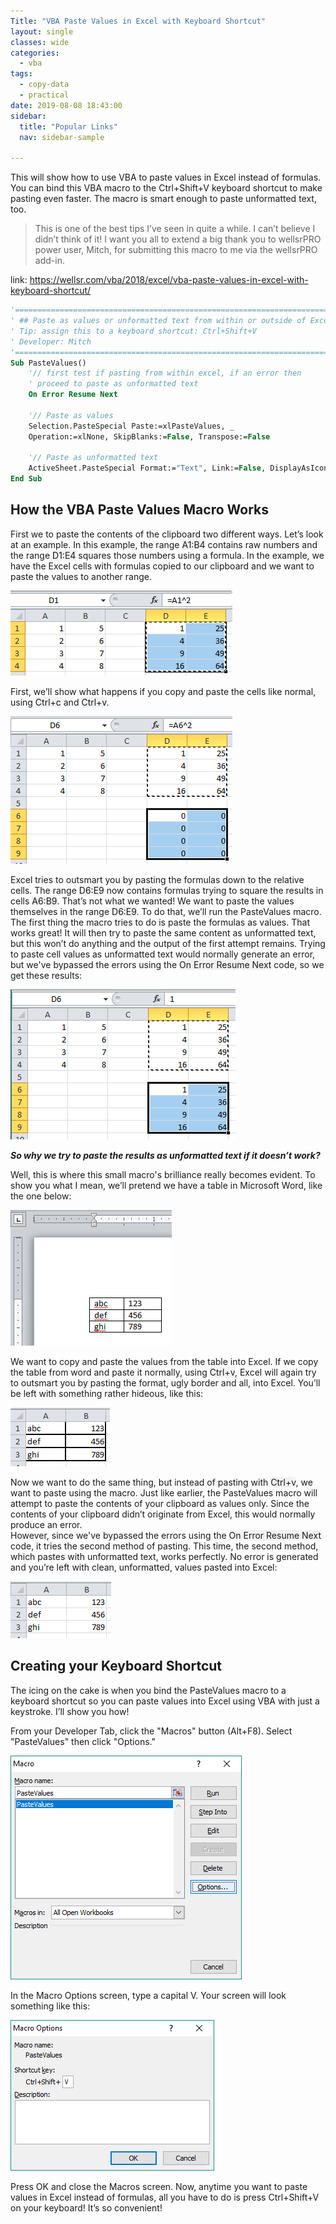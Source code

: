 ```yaml
---
Title: "VBA Paste Values in Excel with Keyboard Shortcut"
layout: single
classes: wide
categories:
  - vba
tags:
  - copy-data
  - practical
date: 2019-08-08 18:43:00
sidebar:
  title: "Popular Links"
  nav: sidebar-sample

---
```


This will show how to use VBA to paste values in Excel instead of formulas. You can bind this VBA macro to the Ctrl+Shift+V keyboard shortcut to make pasting even faster. The macro is smart enough to paste unformatted text, too.

> This is one of the best tips I’ve seen in quite a while. I can’t believe I didn’t think of it! I want you all to extend a big thank you to wellsrPRO power user, Mitch, for submitting this macro to me via the wellsrPRO add-in.  

link: https://wellsr.com/vba/2018/excel/vba-paste-values-in-excel-with-keyboard-shortcut/

```vb
'==================================================================================================
' ## Paste as values or unformatted text from within or outside of Excel.
' Tip: assign this to a keyboard shortcut: Ctrl+Shift+V
' Developer: Mitch
'==================================================================================================
Sub PasteValues()
    '// first test if pasting from within excel, if an error then
    ' proceed to paste as unformatted text
    On Error Resume Next
    
    '// Paste as values
    Selection.PasteSpecial Paste:=xlPasteValues, _
    Operation:=xlNone, SkipBlanks:=False, Transpose:=False
    
    '// Paste as unformatted text
    ActiveSheet.PasteSpecial Format:="Text", Link:=False, DisplayAsIcon:=False 
End Sub
```

## How the VBA Paste Values Macro Works
First we to paste the contents of the clipboard two different ways. Let’s look at an example. In this example, the range <span style="background-color: #F2F2F2">A1:B4</span> contains raw numbers and the range <span style="background-color: #F2F2F2">D1:E4</span> squares those numbers using a formula. In the example, we have the Excel cells with formulas copied to our clipboard and we want to paste the values to another range.

![paste-values-img1](/imgs/paste-values/paste-values-img1.png)

First, we’ll show what happens if you copy and paste the cells like normal, using <span style="background-color: #F2F2F2">Ctrl+c</span> and <span style="background-color: #F2F2F2">Ctrl+v</span>.

![paste-values-img2](/imgs/paste-values/paste-values-img2.png)

Excel tries to outsmart you by pasting the formulas down to the relative cells. The range <span style="background-color: #F2F2F2">D6:E9</span> now contains formulas trying to square the results in cells <span style="background-color: #F2F2F2">A6:B9</span>. That’s not what we wanted! We want to paste the values themselves in the range <span style="background-color: #F2F2F2">D6:E9</span>.
To do that, we’ll run the PasteValues macro. The first thing the macro tries to do is paste the formulas as values. That works great! It will then try to paste the same content as unformatted text, but this won’t do anything and the output of the first attempt remains. Trying to paste cell values as unformatted text would normally generate an error, but we've bypassed the errors using the <span style="background-color: #F2F2F2">On Error Resume Next</span> code, so we get these results:

![paste-values-img3](/imgs/paste-values/paste-values-img3.png)

***So why we try to paste the results as unformatted text if it doesn’t work?***

Well, this is where this small macro's brilliance really becomes evident. To show you what I mean, we’ll pretend we have a table in Microsoft Word, like the one below:

![paste-values-img4](/imgs/paste-values/paste-values-img4.png)

We want to copy and paste the values from the table into Excel. If we copy the table from word and paste it normally, using <span style="background-color: #F2F2F2">Ctrl+v</span>, Excel will again try to outsmart you by pasting the format, ugly border and all, into Excel. You’ll be left with something rather hideous, like this:

![paste-values-img5](/imgs/paste-values/paste-values-img5.png)

Now we want to do the same thing, but instead of pasting with <span style="background-color: #F2F2F2">Ctrl+v</span>, we want to paste using the macro. Just like earlier, the PasteValues macro will attempt to paste the contents of your clipboard as values only. Since the contents of your clipboard didn’t originate from Excel, this would normally produce an error.  
However, since we've bypassed the errors using the <span style="background-color: #F2F2F2">On Error Resume Next</span> code, it tries the second method of pasting. This time, the second method, which pastes with unformatted text, works perfectly. No error is generated and you’re left with clean, unformatted, values pasted into Excel:

![paste-values-img6](/imgs/paste-values/paste-values-img6.png)

## Creating your Keyboard Shortcut

The icing on the cake is when you bind the PasteValues macro to a keyboard shortcut so you can paste values into Excel using VBA with just a keystroke. I’ll show you how!

From your Developer Tab, click the "Macros" button (Alt+F8). Select "PasteValues" then click "Options."  

![paste-values-img7](/imgs/paste-values/paste-values-img7.png)

In the Macro Options screen, type a capital V. Your screen will look something like this:

![paste-values-img8](/imgs/paste-values/paste-values-img8.png)

Press OK and close the Macros screen. Now, anytime you want to paste values in Excel instead of formulas, all you have to do is press Ctrl+Shift+V on your keyboard! It’s so convenient!
